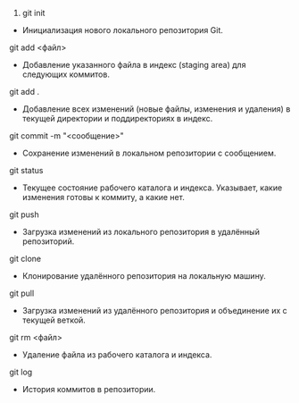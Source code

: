 1. git init
- Инициализация нового локального репозитория Git.

git add <файл>
- Добавление указанного файла в индекс (staging area) для следующих коммитов.

git add .
- Добавление всех изменений (новые файлы, изменения и удаления) в текущей директории и поддиректориях в индекс.

git commit -m "<сообщение>"
- Сохранение изменений в локальном репозитории с сообщением.

git status
- Текущее состояние рабочего каталога и индекса. Указывает, какие изменения готовы к коммиту, а какие нет.

git push
- Загрузка изменений из локального репозитория в удалённый репозиторий.

git clone
- Клонирование удалённого репозитория на локальную машину.

git pull
- Загрузка изменений из удалённого репозитория и объединение их с текущей веткой.

git rm <файл>
- Удаление файла из рабочего каталога и индекса.

git log
- История коммитов в репозитории.
